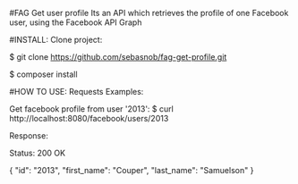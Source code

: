 #FAG Get user profile
Its an API which retrieves the profile of one Facebook user, using the Facebook API Graph

#INSTALL:
Clone project:

$ git clone https://github.com/sebasnob/fag-get-profile.git

$ composer install

#HOW TO USE:
Requests Examples:

Get facebook profile from user '2013':
$ curl http://localhost:8080/facebook/users/2013

Response:

Status: 200 OK

{
    "id": "2013",
    "first_name": "Couper",
    "last_name": "Samuelson"
}
